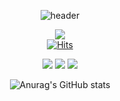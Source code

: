 <div align="center"> 

![header](https://capsule-render.vercel.app/api?type=waving&color=48D1CC&text=Welcome!%20&fontSize=50&animation=fadeIn&desc=asthyeon's%20page&descSize=30&descAlign=60&descAlignY=70&descSize=10)

<a href="http://instagram.com/asthyeon" target="_blank"><img src="https://img.shields.io/badge/Instagram-CD5C5C?style=flat-square&logo=Instagram&logoColor=FFFAFA"/></a> 
<br>
[![Hits](https://hits.seeyoufarm.com/api/count/incr/badge.svg?url=https%3A%2F%2Fgithub.com%2Fasthyeon&count_bg=%2374DE24&title_bg=%2315591B&icon=&icon_color=%23E7E7E7&title=Hits&edge_flat=false)](https://hits.seeyoufarm.com)
  
<img src="https://img.shields.io/badge/python-007396?style=for-the-badge&logo=Python&logoColor=white">
<img src="https://img.shields.io/badge/github-181717?style=for-the-badge&logo=github&logoColor=white">
<img src="https://img.shields.io/badge/VSCode-007ACC?style=for-the-badge&logo=VisualStudioCode&logoColor=white">
  
![Anurag's GitHub stats](https://github-readme-stats.vercel.app/api?username=asthyeon&show_icons=true&theme=gotham)
